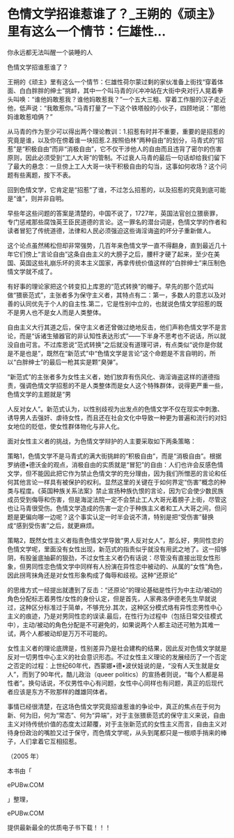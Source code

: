 # 色情文学招谁惹谁了？_王朔的《顽主》里有这么一个情节：仨雄性...

你永远都无法叫醒一个装睡的人

色情文学招谁惹谁了？

王朔的《顽主》里有这么一个情节：仨雄性荷尔蒙过剩的家伙准备上街找“穿着体面、白白胖胖的绅士”挑衅，其中一个叫马青的兴冲冲站在大街中央对行人晃着拳头叫唤：“谁他妈敢惹我？谁他妈敢惹我？”一个五大三粗、穿着工作服的汉子走近他，低声说：“我敢惹你。”马青打量了一下这个铁塔般的小伙子，四顾地说：“那他妈谁敢惹咱俩？”

从马青的作为至少可以得出两个理论教训：1.招惹有时并不重要，重要的是招惹的究竟是谁，以及你在傍着谁一块招惹.2.按照伯林“两种自由”的划分，马青式的“招惹”是“积极自由”而非“消极自由”，它不仅干涉他人的自由而且违背了密尔的伤害原则，因此必须受到“工人大哥”的管制。不过衰人马青的最后一句话却给我们留下了最大的悬念：一旦傍上工人大哥一块干积极自由的勾当，这事如何收场？这个问题有些离题，按下不表。

回到色情文学，它肯定是“招惹”了谁，不过怎么招惹的，以及招惹的究竟到底可能是“谁”，则并非自明。

早些年这些问题的答案是清楚的，中国不说了，1727年，英国法官创立猥亵罪，专门惩戒那些腐蚀英王臣民道德的言论。这一罪名的潜台词是，色情文学的作者和读者冒犯了传统道德，法律和人民必须强迫这些诲淫诲盗的坏分子重新做人。

这个论点虽然稀松但却非常强势，几百年来色情文学一直不得翻身，直到最近几十年它们傍上“言论自由”这条自由主义的大膀子之后，腰杆才硬了起来，至少在美国、英国这些礼崩乐坏的资本主义国家，再拿传统价值这样的“白胖绅士”来压制色情文学就不成了。

有好事的理论家把这个转变扣上库恩的“范式转换”的帽子。早先的那个范式叫做“猥亵范式”，主张者多为保守主义者，其特点有二：第一，多数人的意志以及对善的认同优先于个人的自主性.第二，它是性别中立的，也就说色情文学招惹的既不是男人也不是女人而是人类整体。

自由主义大行其道之后，保守主义者还曾做过绝地反击，他们声称色情文学不是言论，而是“诉诸生殖器官的非认知性表达形式”——下半身不思考也不说话，所以就没自由可言。不过库恩说“范式转换”之后就没有道理可讲，有点类似“说你是你就是不是也是”，既然在“新范式”中“色情文学是言论”这个命题是不言自明的，所以“白胖绅士”的最后一枪其实是颗“臭弹”。

“新范式”的主张者多为女性主义者，她们放弃有伤风化、诲淫诲盗这样的道德指责，强调色情文学招惹的不是人类整体而是女人这个特殊群体，说得更严重一些，色情文学的主题就是“男

人反对女人”。新范式认为，以性别歧视为出发点的色情文学不仅在现实中刺激、诱导男人去强奸、虐待女性，而且还在社会文化中导致一种更为普遍和流行的对妇女地位的贬低，使女性群体物化与非人化。

面对女性主义者的挑战，为色情文学辩护的人主要采取如下两条策略：

策略1，色情文学不是马青式的满大街挑衅的“积极自由”，而是“消极自由”。根据罗纳德•德沃金的观点，消极自由的实质就是“冒犯”的自由：人们也许会反感色情文学，但不能因此把它作为禁止色情文学的充分理由，因为我们所憎恶的言论和任何其他言论一样具有被保护的权利。显然这里的关键在于如何界定“伤害”概念的种类与程度。《英国种族关系法案》禁止宣扬种族仇恨的言论，因为它会使少数民族成员受到侮辱和伤害，但是海淀法院一定不会禁止工人大哥光着膀子上街，尽管这也让马青很受伤。色情文学造成的伤害一定介于种族主义者和工人大哥之间，但问题是更偏向哪一边呢？这个事实认定一时半会说不清，特别是把“受伤害”替换成“感到受伤害”之后，就更麻烦。

策略2，既然女性主义者指责色情文学导致“男人反对女人”，那么好，男同性恋的色情文学呢，里面没有女性出现，新范式的指责似乎就没有用武之地了。这一招够阴，有股釜底抽薪的狠劲，不过女性主义者仍有话说：尽管没有直接出现女性形象，但男同性恋色情文学中同样有人扮演在异性恋中被动的、从属的“女性”角色，因此拐弯抹角还是对女性形象构成了侮辱和歧视。这种“还原论”

的思维方式一经提出就遭到了反击：“还原论”的理论基础是性行为中主动/被动的角色分配标志着男性/女性的身份认定，但是首先，人家弗洛伊德老先生早就说过，这种区分标准过于简单，不够充分.其次，这种区分模式烙有异性恋男性中心主义的痕迹，乃是对男同性恋的误读.最后，在性行为过程中（包括日常交往模式中），主动/被动的角色分配是不可避免的，如果说两个人都主动还可勉为其难一试，两个人都被动却是万万不可能的。

女性主义者的理论底牌是，性别差异乃是社会建构的结果，因此反对色情文学就是反对一切男性中心主义的社会意识形态。不过女性主义理论的发展经历了一个否定之否定的过程：上世纪60年代，西蒙娜•德•波伏娃说的是，“没有人天生就是女人”，而到了90年代，酷儿政治（queer politics）的宣扬者则说，“每个人都是易性者”。换句话说，不仅男性中心有问题，女性中心同样也有问题，真正的后现代者应该是东方不败那样的雌雄同体者。

事情已经很清楚，在这场色情文学究竟招谁惹谁的争论中，真正的焦点在于何为新、何为旧，何为“常态”、何为“异端”，对于主张猥亵范式的保守主义来说，自由主义对待传统价值的态度太过颠覆，对于主张新范式的女性主义而言，自由主义对待身份政治的嘴脸又过于保守，而色情文学呢，从头到尾都只是一根顺手捎来的棒子，人们拿着它互相招惹。

（2005 年）

本书由「

ePUBw.COM

」整理，

ePUBw.COM

提供最新最全的优质电子书下载！！！